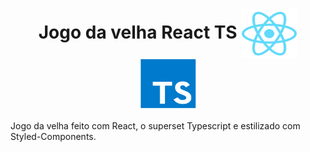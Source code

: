 <h1 align="center">
  Jogo da velha React TS
  <img align="center" alt="React" height="80" width="90" src="https://raw.githubusercontent.com/devicons/devicon/master/icons/react/react-original.svg">
  <img align="center" alt="Ts" height="80" width="90" src="https://raw.githubusercontent.com/devicons/devicon/master/icons/typescript/typescript-plain.svg">
</h1>

<p>Jogo da velha feito com React, o superset Typescript e estilizado com Styled-Components.</p>
